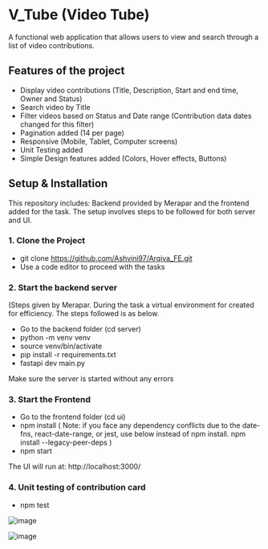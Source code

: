 # V_Tube (Video Tube)

A functional web application that allows users to view and search through a list of video contributions. 

## Features of the project

- Display video contributions (Title, Description, Start and end time, Owner and Status)
- Search video by Title
- Filter videos based on Status and Date range (Contribution data dates changed for this filter)
- Pagination added (14 per page)
- Responsive (Mobile, Tablet, Computer screens)
- Unit Testing added
- Simple Design features added (Colors, Hover effects, Buttons)

## Setup & Installation

This repository includes: Backend provided by Merapar and the frontend added for the task. The setup involves steps to be followed for both server and UI. 

### 1. Clone the Project

- git clone https://github.com/Ashvini97/Arqiva_FE.git
- Use a code editor to proceed with the tasks

### 2. Start the backend server

(Steps given by Merapar. During the task a virtual environment for created for efficiency. The steps followed is as below.
- Go to the backend folder (cd server)
- python -m venv venv
- source venv/bin/activate
- pip install -r requirements.txt
- fastapi dev main.py

Make sure the server is started without any errors

### 3. Start the Frontend 

- Go to the frontend folder (cd ui)
- npm install 
  ( Note: if you face any dependency conflicts due to the date-fns, react-date-range, or jest, use below instead of npm install.
  npm install --legacy-peer-deps )
- npm start

The UI will run at: http://localhost:3000/

### 4. Unit testing of contribution card

- npm test
  

![image](https://github.com/user-attachments/assets/06766bbc-65c1-42eb-a562-4e7d254de6ad)

![image](https://github.com/user-attachments/assets/32330caf-6003-4f57-8823-b52cd13970bf)









